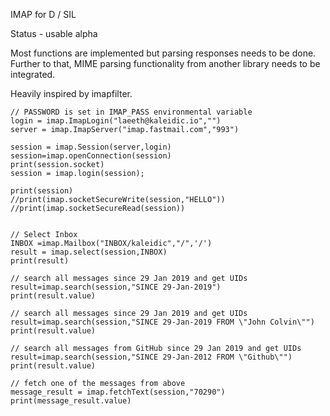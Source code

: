 
IMAP for D / SIL

Status - usable alpha

Most functions are implemented but parsing responses needs to be done.
Further to that, MIME parsing functionality from another library
needs to be integrated.

Heavily inspired by imapfilter.

```
// PASSWORD is set in IMAP_PASS environmental variable
login = imap.ImapLogin("laeeth@kaleidic.io","")
server = imap.ImapServer("imap.fastmail.com","993")

session = imap.Session(server,login)
session=imap.openConnection(session)
print(session.socket)
session = imap.login(session);

print(session)
//print(imap.socketSecureWrite(session,"HELLO"))
//print(imap.socketSecureRead(session))


// Select Inbox
INBOX =imap.Mailbox("INBOX/kaleidic","/",'/')
result = imap.select(session,INBOX)
print(result)

// search all messages since 29 Jan 2019 and get UIDs
result=imap.search(session,"SINCE 29-Jan-2019")
print(result.value)

// search all messages since 29 Jan 2019 and get UIDs
result=imap.search(session,"SINCE 29-Jan-2019 FROM \"John Colvin\"")
print(result.value)

// search all messages from GitHub since 29 Jan 2019 and get UIDs
result=imap.search(session,"SINCE 29-Jan-2012 FROM \"Github\"")
print(result.value)

// fetch one of the messages from above
message_result = imap.fetchText(session,"70290")
print(message_result.value)

```
